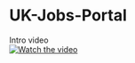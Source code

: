 # UK-Jobs-Portal
Intro video<br/>
[![Watch the video](https://imgur.com/Pwv9bym.png)](https://youtu.be/AbTHPCprB8Y)
